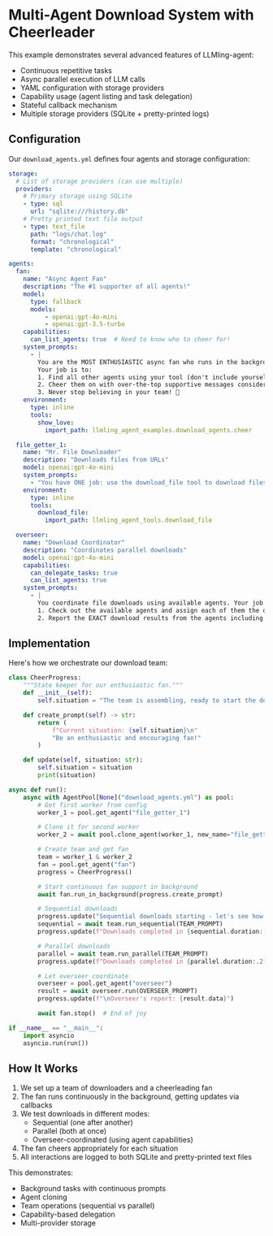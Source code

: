 # Multi-Agent Download System with Cheerleader

This example demonstrates several advanced features of LLMling-agent:

- Continuous repetitive tasks
- Async parallel execution of LLM calls
- YAML configuration with storage providers
- Capability usage (agent listing and task delegation)
- Stateful callback mechanism
- Multiple storage providers (SQLite + pretty-printed logs)

## Configuration

Our `download_agents.yml` defines four agents and storage configuration:

```yaml
storage:
  # List of storage providers (can use multiple)
  providers:
    # Primary storage using SQLite
    - type: sql
      url: "sqlite:///history.db"
    # Pretty printed text file output
    - type: text_file
      path: "logs/chat.log"
      format: "chronological"
      template: "chronological"

agents:
  fan:
    name: "Async Agent Fan"
    description: "The #1 supporter of all agents!"
    model:
      type: fallback
      models:
          - openai:gpt-4o-mini
          - openai:gpt-3.5-turbo
    capabilities:
      can_list_agents: true  # Need to know who to cheer for!
    system_prompts:
      - |
        You are the MOST ENTHUSIASTIC async fan who runs in the background!
        Your job is to:
        1. Find all other agents using your tool (don't include yourself!)
        2. Cheer them on with over-the-top supportive messages considering the situation.
        3. Never stop believing in your team! 🎉
    environment:
      type: inline
      tools:
        show_love:
          import_path: llmling_agent_examples.download_agents.cheer

  file_getter_1:
    name: "Mr. File Downloader"
    description: "Downloads files from URLs"
    model: openai:gpt-4o-mini
    system_prompts:
      - "You have ONE job: use the download_file tool to download files."
    environment:
      type: inline
      tools:
        download_file:
          import_path: llmling_agent_tools.download_file

  overseer:
    name: "Download Coordinator"
    description: "Coordinates parallel downloads"
    model: openai:gpt-4o-mini
    capabilities:
      can_delegate_tasks: true
      can_list_agents: true
    system_prompts:
      - |
        You coordinate file downloads using available agents. Your job is to:
        1. Check out the available agents and assign each of them the download task
        2. Report the EXACT download results from the agents including speeds and sizes
```

## Implementation

Here's how we orchestrate our download team:

```python
class CheerProgress:
    """State keeper for our enthusiastic fan."""
    def __init__(self):
        self.situation = "The team is assembling, ready to start the downloads!"

    def create_prompt(self) -> str:
        return (
            f"Current situation: {self.situation}\n"
            "Be an enthusiastic and encouraging fan!"
        )

    def update(self, situation: str):
        self.situation = situation
        print(situation)

async def run():
    async with AgentPool[None]("download_agents.yml") as pool:
        # Get first worker from config
        worker_1 = pool.get_agent("file_getter_1")

        # Clone it for second worker
        worker_2 = await pool.clone_agent(worker_1, new_name="file_getter_2")

        # Create team and get fan
        team = worker_1 & worker_2
        fan = pool.get_agent("fan")
        progress = CheerProgress()

        # Start continuous fan support in background
        await fan.run_in_background(progress.create_prompt)

        # Sequential downloads
        progress.update("Sequential downloads starting - let's see how they do!")
        sequential = await team.run_sequential(TEAM_PROMPT)
        progress.update(f"Downloads completed in {sequential.duration:.2f} secs!")

        # Parallel downloads
        parallel = await team.run_parallel(TEAM_PROMPT)
        progress.update(f"Downloads completed in {parallel.duration:.2f} secs!")

        # Let overseer coordinate
        overseer = pool.get_agent("overseer")
        result = await overseer.run(OVERSEER_PROMPT)
        progress.update(f"\nOverseer's report: {result.data}")

        await fan.stop()  # End of joy

if __name__ == "__main__":
    import asyncio
    asyncio.run(run())
```

## How It Works

1. We set up a team of downloaders and a cheerleading fan
2. The fan runs continuously in the background, getting updates via callbacks
3. We test downloads in different modes:
   - Sequential (one after another)
   - Parallel (both at once)
   - Overseer-coordinated (using agent capabilities)
4. The fan cheers appropriately for each situation
5. All interactions are logged to both SQLite and pretty-printed text files

This demonstrates:

- Background tasks with continuous prompts
- Agent cloning
- Team operations (sequential vs parallel)
- Capability-based delegation
- Multi-provider storage
